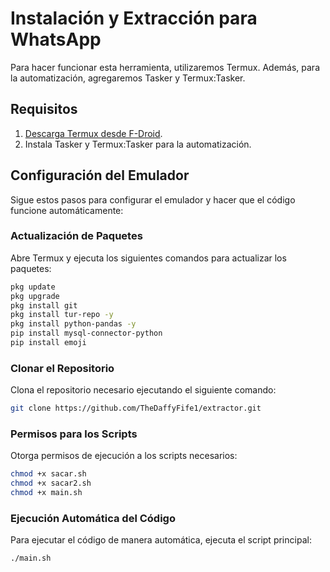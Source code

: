 # Instalación y Extracción para WhatsApp

Para hacer funcionar esta herramienta, utilizaremos Termux. Además, para la automatización, agregaremos Tasker y Termux:Tasker.

## Requisitos

1. [Descarga Termux desde F-Droid](https://f-droid.org/es/packages/com.termux/).
2. Instala Tasker y Termux:Tasker para la automatización.

## Configuración del Emulador

Sigue estos pasos para configurar el emulador y hacer que el código funcione automáticamente:

### Actualización de Paquetes

Abre Termux y ejecuta los siguientes comandos para actualizar los paquetes:

```sh
pkg update
pkg upgrade
pkg install git
pkg install tur-repo -y
pkg install python-pandas -y
pip install mysql-connector-python
pip install emoji
```
### Clonar el Repositorio
Clona el repositorio necesario ejecutando el siguiente comando:

```sh
git clone https://github.com/TheDaffyFife1/extractor.git
```

### Permisos para los Scripts
Otorga permisos de ejecución a los scripts necesarios:

```sh
chmod +x sacar.sh
chmod +x sacar2.sh
chmod +x main.sh
```

### Ejecución Automática del Código
Para ejecutar el código de manera automática, ejecuta el script principal:
```sh
./main.sh
```
